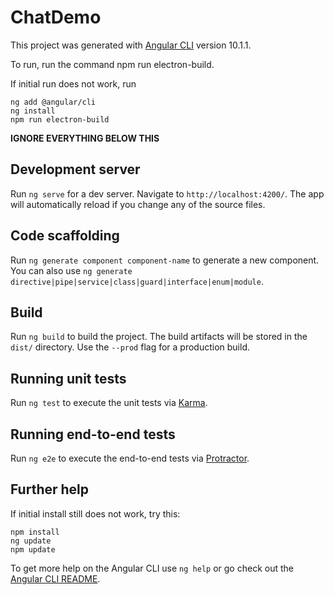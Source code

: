 # ChatDemo

This project was generated with [Angular CLI](https://github.com/angular/angular-cli) version 10.1.1.

To run, run the command npm run electron-build.


If initial run does not work, run
```
ng add @angular/cli
ng install
npm run electron-build
```
**IGNORE EVERYTHING BELOW THIS**

## Development server


Run `ng serve` for a dev server. Navigate to `http://localhost:4200/`. The app will automatically reload if you change any of the source files.

## Code scaffolding

Run `ng generate component component-name` to generate a new component. You can also use `ng generate directive|pipe|service|class|guard|interface|enum|module`.

## Build

Run `ng build` to build the project. The build artifacts will be stored in the `dist/` directory. Use the `--prod` flag for a production build.

## Running unit tests

Run `ng test` to execute the unit tests via [Karma](https://karma-runner.github.io).

## Running end-to-end tests

Run `ng e2e` to execute the end-to-end tests via [Protractor](http://www.protractortest.org/).

## Further help

If initial install still does not work, try this:
```
npm install
ng update
npm update
```

To get more help on the Angular CLI use `ng help` or go check out the [Angular CLI README](https://github.com/angular/angular-cli/blob/master/README.md).
